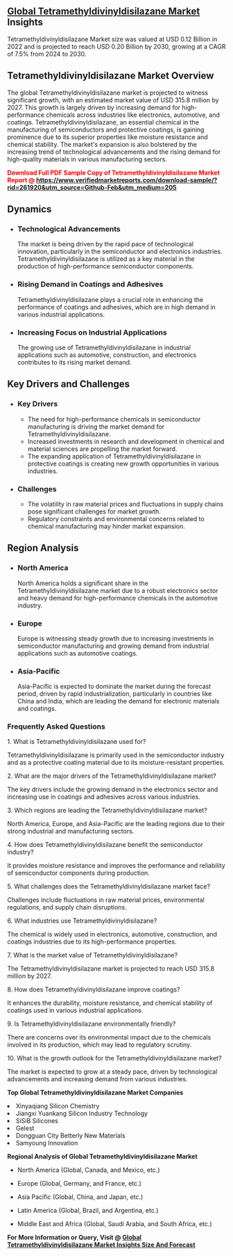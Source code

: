 <h2><a href="https://www.verifiedmarketreports.com/download-sample/?rid=261920&amp;utm_source=Github&amp;utm_medium=205" target="_blank">Global Tetramethyldivinyldisilazane Market</a> Insights</h2><p>Tetramethyldivinyldisilazane Market size was valued at USD 0.12 Billion in 2022 and is projected to reach USD 0.20 Billion by 2030, growing at a CAGR of 7.5% from 2024 to 2030.</p><p> <h2>Tetramethyldivinyldisilazane Market Overview</h2> <p>The global Tetramethyldivinyldisilazane market is projected to witness significant growth, with an estimated market value of USD 315.8 million by 2027. This growth is largely driven by increasing demand for high-performance chemicals across industries like electronics, automotive, and coatings. Tetramethyldivinyldisilazane, an essential chemical in the manufacturing of semiconductors and protective coatings, is gaining prominence due to its superior properties like moisture resistance and chemical stability. The market's expansion is also bolstered by the increasing trend of technological advancements and the rising demand for high-quality materials in various manufacturing sectors.</p> <p><strong><p><span class=""><span style="color: #ff0000;"><strong>Download Full PDF Sample Copy of Tetramethyldivinyldisilazane Market Report</strong> @ </span><a href="https://www.verifiedmarketreports.com/download-sample/?rid=261920&amp;utm_source=Github-Feb&amp;utm_medium=205" target="_blank">https://www.verifiedmarketreports.com/download-sample/?rid=261920&amp;utm_source=Github-Feb&amp;utm_medium=205</a></span></p></strong></p> <h2>Dynamics</h2> <ul> <li><h3>Technological Advancements</h3> The market is being driven by the rapid pace of technological innovation, particularly in the semiconductor and electronics industries. Tetramethyldivinyldisilazane is utilized as a key material in the production of high-performance semiconductor components.</li> <li><h3>Rising Demand in Coatings and Adhesives</h3> Tetramethyldivinyldisilazane plays a crucial role in enhancing the performance of coatings and adhesives, which are in high demand in various industrial applications.</li> <li><h3>Increasing Focus on Industrial Applications</h3> The growing use of Tetramethyldivinyldisilazane in industrial applications such as automotive, construction, and electronics contributes to its rising market demand.</li> </ul> <h2>Key Drivers and Challenges</h2> <ul> <li><h3>Key Drivers</h3> <ul> <li>The need for high-performance chemicals in semiconductor manufacturing is driving the market demand for Tetramethyldivinyldisilazane.</li> <li>Increased investments in research and development in chemical and material sciences are propelling the market forward.</li> <li>The expanding application of Tetramethyldivinyldisilazane in protective coatings is creating new growth opportunities in various industries.</li> </ul> </li> <li><h3>Challenges</h3> <ul> <li>The volatility in raw material prices and fluctuations in supply chains pose significant challenges for market growth.</li> <li>Regulatory constraints and environmental concerns related to chemical manufacturing may hinder market expansion.</li> </ul> </li> </ul> <h2>Region Analysis</h2> <ul> <li><h3>North America</h3> North America holds a significant share in the Tetramethyldivinyldisilazane market due to a robust electronics sector and heavy demand for high-performance chemicals in the automotive industry.</li> <li><h3>Europe</h3> Europe is witnessing steady growth due to increasing investments in semiconductor manufacturing and growing demand from industrial applications such as automotive coatings.</li> <li><h3>Asia-Pacific</h3> Asia-Pacific is expected to dominate the market during the forecast period, driven by rapid industrialization, particularly in countries like China and India, which are leading the demand for electronic materials and coatings.</li> </ul> <h3>Frequently Asked Questions</h3> <p>1. What is Tetramethyldivinyldisilazane used for?</p> <p>Tetramethyldivinyldisilazane is primarily used in the semiconductor industry and as a protective coating material due to its moisture-resistant properties.</p> <p>2. What are the major drivers of the Tetramethyldivinyldisilazane market?</p> <p>The key drivers include the growing demand in the electronics sector and increasing use in coatings and adhesives across various industries.</p> <p>3. Which regions are leading the Tetramethyldivinyldisilazane market?</p> <p>North America, Europe, and Asia-Pacific are the leading regions due to their strong industrial and manufacturing sectors.</p> <p>4. How does Tetramethyldivinyldisilazane benefit the semiconductor industry?</p> <p>It provides moisture resistance and improves the performance and reliability of semiconductor components during production.</p> <p>5. What challenges does the Tetramethyldivinyldisilazane market face?</p> <p>Challenges include fluctuations in raw material prices, environmental regulations, and supply chain disruptions.</p> <p>6. What industries use Tetramethyldivinyldisilazane?</p> <p>The chemical is widely used in electronics, automotive, construction, and coatings industries due to its high-performance properties.</p> <p>7. What is the market value of Tetramethyldivinyldisilazane?</p> <p>The Tetramethyldivinyldisilazane market is projected to reach USD 315.8 million by 2027.</p> <p>8. How does Tetramethyldivinyldisilazane improve coatings?</p> <p>It enhances the durability, moisture resistance, and chemical stability of coatings used in various industrial applications.</p> <p>9. Is Tetramethyldivinyldisilazane environmentally friendly?</p> <p>There are concerns over its environmental impact due to the chemicals involved in its production, which may lead to regulatory scrutiny.</p> <p>10. What is the growth outlook for the Tetramethyldivinyldisilazane market?</p> <p>The market is expected to grow at a steady pace, driven by technological advancements and increasing demand from various industries.</p> </p><p><strong>Top Global Tetramethyldivinyldisilazane Market Companies</strong></p><div data-test-id=""><p><li>Xinyaqiang Silicon Chemistry</li><li> Jiangxi Yuankang Silicon Industry Technology</li><li> SiSiB Silicones</li><li> Gelest</li><li> Dongguan City Betterly New Materials</li><li> Samyoung Innovation</li></p><div><strong>Regional Analysis of&nbsp;Global Tetramethyldivinyldisilazane Market</strong></div><ul><li dir="ltr"><p dir="ltr">North America&nbsp;(Global, Canada, and Mexico, etc.)</p></li><li dir="ltr"><p dir="ltr">Europe (Global, Germany, and France, etc.)</p></li><li dir="ltr"><p dir="ltr">Asia Pacific&nbsp;(Global, China, and Japan, etc.)</p></li><li dir="ltr"><p dir="ltr">Latin America&nbsp;(Global, Brazil, and Argentina, etc.)</p></li><li dir="ltr">Middle East and Africa&nbsp;(Global, Saudi Arabia, and South Africa, etc.)</li></ul><p><strong>For More Information or Query, Visit @&nbsp;</strong><strong><a href="https://www.verifiedmarketreports.com/product/tetramethyldivinyldisilazane-market/?utm_source=Github&amp;utm_medium=205" target="_blank">Global Tetramethyldivinyldisilazane Market Insights Size And Forecast</a></strong></p></div>
